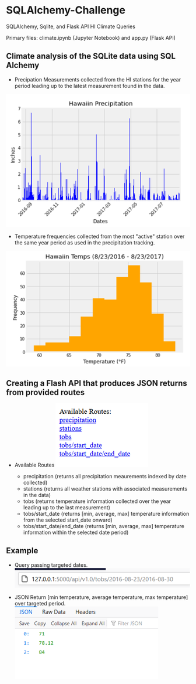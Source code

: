 # SQLAlchemy-Challenge
SQLAlchemy, Sqlite, and Flask API HI Climate Queries

Primary files: climate.ipynb (Jupyter Notebook) and app.py (Flask API)

## Climate analysis of the SQLite data using SQL Alchemy
* Precipation Measurements collected from the HI stations for the year period leading up to the latest measurement found in the data.

![Precipitation Tracking](https://github.com/pulliam-chris/SQLAlchemy-Challenge/blob/main/images/HI_Precipitation.PNG "Precipitation Tracking")

* Temperature frequencies collected from the most "active" station over the same year period as used in the precipitation tracking.

![Temperature Frequencies](https://github.com/pulliam-chris/SQLAlchemy-Challenge/blob/main/images/HI_Temp_Histogram.PNG "Temperature Frequencies")

## Creating a Flash API that produces JSON returns from provided routes

* Available Routes
![API Routes](https://github.com/pulliam-chris/SQLAlchemy-Challenge/blob/main/images/routes.PNG "API Routes")

  *  precipitation (returns all precipitation meaurements indexed by date collected)
  *  stations (returns all weather stations with associated measurements in the data)
  *  tobs (returns temperature information collected over the year leading up to the last measurement)
  *  tobs/start_date (returns [min, average, max] temperature information from the selected start_date onward)
  *  tobs/start_date/end_date (returns [min, average, max] temperature information within the selected date period)

## Example
* Query passing targeted dates.  
![API Query](https://github.com/pulliam-chris/SQLAlchemy-Challenge/blob/main/images/temps_query.PNG "API Query")

* JSON Return [min temperature, average temperature, max temperature] over targeted period.  
![JSON Return](https://github.com/pulliam-chris/SQLAlchemy-Challenge/blob/main/images/temps_return.PNG "JSON Return")
